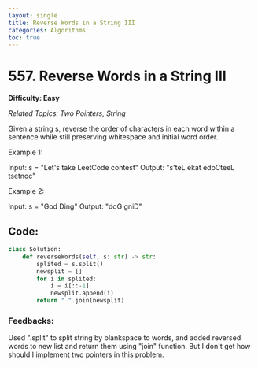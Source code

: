 ```yaml
---
layout: single
title: Reverse Words in a String III
categories: Algorithms
toc: true
---
```


# 557. Reverse Words in a String III

**Difficulty: Easy**

*Related Topics: Two Pointers, String*

Given a string s, reverse the order of characters in each word within a sentence while still preserving whitespace and initial word order.

Example 1:

Input: s = "Let's take LeetCode contest"
Output: "s'teL ekat edoCteeL tsetnoc"

Example 2:

Input: s = "God Ding"
Output: "doG gniD"

## Code:
```python
class Solution:
    def reverseWords(self, s: str) -> str:
        splited = s.split()
        newsplit = []
        for i in splited:
            i = i[::-1]
            newsplit.append(i)
        return " ".join(newsplit)
```      
### Feedbacks: 
Used ".split" to split string by blankspace to words, and added reversed words to new list and return them using "join" function. But
I don't get how should I implement two pointers in this problem.